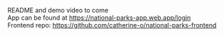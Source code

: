 README and demo video to come<br>
App can be found at https://national-parks-app.web.app/login<br>
Frontend repo: https://github.com/catherine-o/national-parks-frontend
